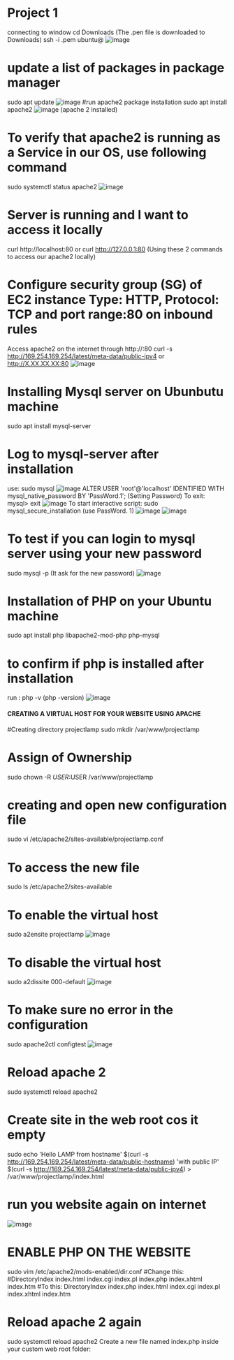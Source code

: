 # Project 1
connecting to window
cd Downloads (The .pen file is downloaded to Downloads)
ssh -i <private-key-name>.pem ubuntu@<Public-IP-address>
![image](https://user-images.githubusercontent.com/53397202/189669747-47f82c55-85c8-4e9d-b0ae-7fffdf0daebd.png)
# update a list of packages in package manager
sudo apt update
![image](https://user-images.githubusercontent.com/53397202/189671645-a8134b8e-d497-479f-891c-3ac6c961f93a.png)
#run apache2 package installation
sudo apt install apache2
  ![image](https://user-images.githubusercontent.com/53397202/189672099-3085c642-81c5-454c-a6a6-223c44e7043e.png) (apache 2 installed)
# To verify that apache2 is running as a Service in our OS, use following command
sudo systemctl status apache2
![image](https://user-images.githubusercontent.com/53397202/189672645-432f4f5c-f294-4bb3-8d1e-460cab613264.png)
# Server is running and I want to access it locally
  curl http://localhost:80 or curl http://127.0.0.1:80 (Using these 2 commands to access our apache2 locally)
# Configure security group (SG) of EC2 instance Type: HTTP, Protocol: TCP and port range:80 on inbound rules
Access apache2 on the internet through http://<Public-IP-Address>:80 curl -s http://169.254.169.254/latest/meta-data/public-ipv4
or  http://X.XX.XX.XX:80
![image](https://user-images.githubusercontent.com/53397202/189676341-57db58c5-383a-42a1-9ae3-53bf6395e7c1.png)
# Installing Mysql server on Ubunbutu machine
  sudo apt install mysql-server
 # Log to mysql-server after installation
 use: sudo mysql
 ![image](https://user-images.githubusercontent.com/53397202/189679661-d846f938-757b-4ba7-82a4-7d909b2dd6d3.png)
ALTER USER 'root'@'localhost' IDENTIFIED WITH mysql_native_password BY 'PassWord.1'; (Setting Password)
  To exit: mysql> exit
 ![image](https://user-images.githubusercontent.com/53397202/189680575-61002d17-a972-4261-924e-e1b837d8e871.png)
 To start interactive script: sudo mysql_secure_installation (use PassWord. 1)
 ![image](https://user-images.githubusercontent.com/53397202/189683349-44751bd8-b65e-424a-91e7-fc31f3a7b263.png)
![image](https://user-images.githubusercontent.com/53397202/189684094-31c9ff00-14b5-4c66-a274-09836fbc7750.png)
# To test if you can login to mysql server using your new password
  sudo mysql -p (It ask for the new password)
 ![image](https://user-images.githubusercontent.com/53397202/189684784-558dee68-3b02-4988-a318-132861544fee.png)
# Installation of PHP on your Ubuntu machine
  sudo apt install php libapache2-mod-php php-mysql
  # to confirm if php is installed after installation
  run : php -v (php -version)
  ![image](https://user-images.githubusercontent.com/53397202/189686040-649f8f6b-4e1e-446b-a200-ad8991b2733e.png)

  #### CREATING A VIRTUAL HOST FOR YOUR WEBSITE USING APACHE
  #Creating directory projectlamp
  sudo mkdir /var/www/projectlamp
  # Assign of Ownership
  sudo chown -R $USER:$USER /var/www/projectlamp
  # creating and open new configuration file
  sudo vi /etc/apache2/sites-available/projectlamp.conf
  # To access the new file
  sudo ls /etc/apache2/sites-available
  # To enable the virtual host
  sudo a2ensite projectlamp
  ![image](https://user-images.githubusercontent.com/53397202/189688815-faa0c8b3-09b7-44a0-92c7-396521f0dd91.png)
  # To disable the virtual host
  sudo a2dissite 000-default
![image](https://user-images.githubusercontent.com/53397202/189689258-3e664878-c779-4183-875c-1e1dbbedfd24.png)
  # To make sure no error in the configuration
  sudo apache2ctl configtest
  ![image](https://user-images.githubusercontent.com/53397202/189689606-1fee18aa-da1c-4219-8a27-b0ecae7f430a.png)
  # Reload apache 2
  sudo systemctl reload apache2
  # Create site in the web root cos it empty
sudo echo 'Hello LAMP from hostname' $(curl -s http://169.254.169.254/latest/meta-data/public-hostname) 'with public IP' $(curl -s http://169.254.169.254/latest/meta-data/public-ipv4) > /var/www/projectlamp/index.html 
  # run you website again on internet
  ![image](https://user-images.githubusercontent.com/53397202/189690874-2ebcfc10-01bb-4cfe-8b5d-b42b21253a34.png)
# ENABLE PHP ON THE WEBSITE
sudo vim /etc/apache2/mods-enabled/dir.conf
<IfModule mod_dir.c>
        #Change this:
        #DirectoryIndex index.html index.cgi index.pl index.php index.xhtml index.htm
        #To this:
        DirectoryIndex index.php index.html index.cgi index.pl index.xhtml index.htm
</IfModule>
  # Reload apache 2 again
  sudo systemctl reload apache2
  Create a new file named index.php inside your custom web root folder:
  <?php
phpinfo();
![image](https://user-images.githubusercontent.com/53397202/191023247-df5abf40-1a86-4079-a18d-b49c403b4af0.png)

![image](https://user-images.githubusercontent.com/53397202/189695177-1d44cb56-5f9f-4fdd-8fd0-2e110f04685d.png)
![image](https://user-images.githubusercontent.com/53397202/189697493-057d6f08-e4a3-40a4-b117-490a85c91056.png)
![image](https://user-images.githubusercontent.com/53397202/189700926-014bccc7-9168-417c-8d93-d0602560fe5d.png)

# Remove PHP file
sudo rm /var/www/projectlamp/index.php



